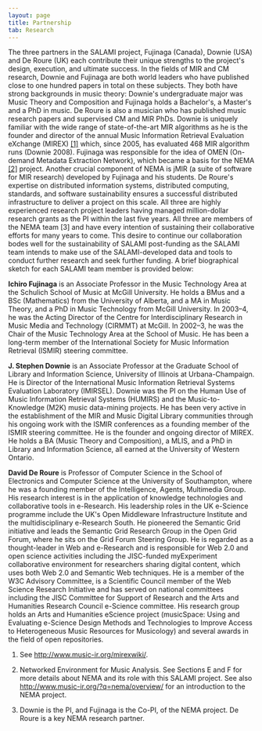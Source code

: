 ```yaml
---
layout: page
title: Partnership
tab: Research
---
```


The three partners in the SALAMI project, Fujinaga (Canada), Downie (USA) and De Roure (UK) each contribute their unique strengths to the project's design, execution, and ultimate success. In the fields of MIR and CM research, Downie and Fujinaga are both world leaders who have published close to one hundred papers in total on these subjects. They both have strong backgrounds in music theory: Downie's undergraduate major was Music Theory and Composition and Fujinaga holds a Bachelor's, a Master's and a PhD in music. De Roure is also a musician who has published music research papers and supervised CM and MIR PhDs. Downie is uniquely familiar with the wide range of state-of-the-art MIR algorithms as he is the founder and director of the annual Music Information Retrieval Evaluation eXchange (MIREX) [[1]](http://www.music-ir.org/mirexwiki/) which, since 2005, has evaluated 468 MIR algorithm runs (Downie 2008). Fujinaga was responsible for the idea of OMEN (On-demand Metadata Extraction Network), which became a basis for the NEMA [[2]](http://www.music-ir.org/?q=nema%2Foverview%2F) project. Another crucial component of NEMA is jMIR (a suite of software for MIR research) developed by Fujinaga and his students. De Roure's expertise on distributed information systems, distributed computing, standards, and software sustainability ensures a successful distributed infrastructure to deliver a project on this scale. All three are highly experienced research project leaders having managed million-dollar research grants as the PI within the last five years. All three are members of the NEMA team [3] and have every intention of sustaining their collaborative efforts for many years to come. This desire to continue our collaboration bodes well for the sustainability of SALAMI post-funding as the SALAMI team intends to make use of the SALAMI-developed data and tools to conduct further research and seek further funding. A brief biographical sketch for each SALAMI team member is provided below:

**Ichiro Fujinaga** is an Associate Professor in the Music Technology Area at the Schulich School of Music at McGill University. He holds a BMus and a BSc (Mathematics) from the University of Alberta, and a MA in Music Theory, and a PhD in Music Technology from McGill University. In 2003–4, he was the Acting Director of the Centre for Interdisciplinary Research in Music Media and Technology (CIRMMT) at McGill. In 2002–3, he was the Chair of the Music Technology Area at the School of Music. He has been a long-term member of the International Society for Music Information Retrieval (ISMIR) steering committee.

**J. Stephen Downie** is an Associate Professor at the Graduate School of Library and Information Science, University of Illinois at Urbana-Champaign. He is Director of the International Music Information Retrieval Systems Evaluation Laboratory (IMIRSEL). Downie was the PI on the Human Use of Music Information Retrieval Systems (HUMIRS) and the Music-to-Knowledge (M2K) music data-mining projects. He has been very active in the establishment of the MIR and Music Digital Library communities through his ongoing work with the ISMIR conferences as a founding member of the ISMIR steering committee. He is the founder and ongoing director of MIREX. He holds a BA (Music Theory and Composition), a MLIS, and a PhD in Library and Information Science, all earned at the University of Western Ontario.

**David De Roure** is Professor of Computer Science in the School of Electronics and Computer Science at the University of Southampton, where he was a founding member of the Intelligence, Agents, Multimedia Group. His research interest is in the application of knowledge technologies and collaborative tools in e-Research. His leadership roles in the UK e-Science programme include the UK's Open Middleware Infrastructure Institute and the multidisciplinary e-Research South. He pioneered the Semantic Grid initiative and leads the Semantic Grid Research Group in the Open Grid Forum, where he sits on the Grid Forum Steering Group. He is regarded as a thought-leader in Web and e-Research and is responsible for Web 2.0 and open science activities including the JISC-funded myExperiment collaborative environment for researchers sharing digital content, which uses both Web 2.0 and Semantic Web techniques. He is a member of the W3C Advisory Committee, is a Scientific Council member of the Web Science Research Initiative and has served on national committees including the JISC Committee for Support of Research and the Arts and Humanities Research Council e-Science committee. His research group holds an Arts and Humanities eScience project (musicSpace: Using and Evaluating e-Science Design Methods and Technologies to Improve Access to Heterogeneous Music Resources for Musicology) and several awards in the field of open repositories.

1.  See <http://www.music-ir.org/mirexwiki/>.

2.  Networked Environment for Music Analysis. See Sections E and F for more details about NEMA and its role with this SALAMI project. See also <http://www.music-ir.org/?q=nema/overview/> for an introduction to the NEMA project.

3.  Downie is the PI, and Fujinaga is the Co-PI, of the NEMA project. De Roure is a key NEMA research partner.
